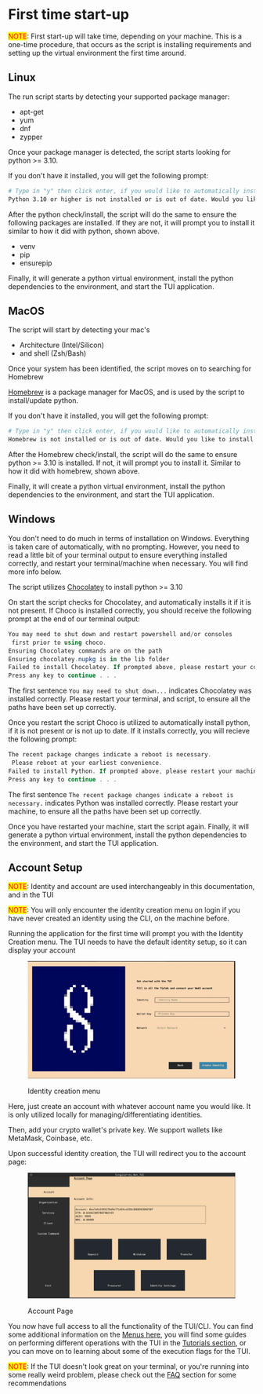 # First time start-up

<mark style="color:red;">NOTE</mark>: First start-up will take time, depending on your machine. This is a one-time procedure, that occurs as the script is installing requirements and setting up the virtual environment the first time around.

## Linux

The run script starts by detecting your supported package manager:

* apt-get
* yum
* dnf
* zypper&#x20;

Once your package manager is detected, the script starts looking for python >= 3.10.

If you don't have it installed, you will get the following prompt:

```bash
# Type in "y" then click enter, if you would like to automatically install python 3.11
Python 3.10 or higher is not installed or is out of date. Would you like to install it now? (y/n):
```

After the python check/install, the script will do the same to ensure the following packages are installed. If they are not, it will prompt you to install it similar to how it did with python, shown above.&#x20;

* venv
* pip
* ensurepip

Finally, it will generate a python virtual environment, install the python dependencies to the environment, and start the TUI application.&#x20;

## MacOS

The script will start by detecting your mac's

* Architecture (Intel/Silicon)
* and shell (Zsh/Bash)

Once your system has been identified,  the script moves on to searching for Homebrew

[Homebrew](https://brew.sh/) is a package manager for MacOS, and is used by the script to install/update python.&#x20;

If you don't have it installed, you will get the following prompt:

```bash
# Type in "y" then click enter, if you would like to automatically install Homebrew
Homebrew is not installed or is out of date. Would you like to install it now? (y/n):
```

After the Homebrew check/install, the script will do the same to ensure python >= 3.10 is installed. If not, it will prompt you to install it. Similar to how it did with homebrew, shown above. &#x20;

Finally, it will create a python virtual environment, install the python dependencies to the environment, and start the TUI application.

## Windows

You don't need to do much in terms of installation on Windows. Everything is taken care of automatically, with no prompting. However, you need to read a little bit of your terminal output to ensure everything installed correctly, and restart your terminal/machine when necessary. You will find more info below.&#x20;

The script utilizes [Chocolatey](https://chocolatey.org/) to install python >= 3.10

On start the script checks for Chocolatey, and automatically installs it if it is not present. If Choco is installed correctly, you should receive the following prompt at the end of our terminal output:

```powershell
You may need to shut down and restart powershell and/or consoles
 first prior to using choco.
Ensuring Chocolatey commands are on the path
Ensuring chocolatey.nupkg is in the lib folder
Failed to install Chocolatey. If prompted above, please restart your command prompt, then run the script again. Otherwise, please install it manually.
Press any key to continue . . .
```

The first sentence `You may need to shut down...` indicates Chocolatey was installed correctly. Please restart your terminal, and script, to ensure all the paths have been set up correctly.&#x20;

Once you restart the script Choco is utilized to automatically install python, if it is not present or is not up to date. If it installs correctly, you will recieve the following prompt:

```powershell
The recent package changes indicate a reboot is necessary.
 Please reboot at your earliest convenience.
Failed to install Python. If prompted above, please restart your machine, then run the script again. Otherwise, please install it manually.
Press any key to continue . . .
```

The first sentence `The recent package changes indicate a reboot is necessary.` indicates Python was installed correctly. Please restart your machine, to ensure all the paths have been set up correctly.&#x20;

Once you have restarted your machine, start the script again. Finally, it will generate a python virtual environment, install the python dependencies to the environment, and start the TUI application.

## Account Setup

<mark style="color:red;">NOTE</mark>: Identity and account are used interchangeably in this documentation, and in the TUI

<mark style="color:red;">NOTE</mark>: You will only encounter the identity creation menu on login if you have never created an identity using the CLI, on the machine before.&#x20;

Running the application for the first time will prompt you with the Identity Creation menu. The TUI needs to have the default identity setup, so it can display your account&#x20;

<figure><img src="../.gitbook/assets/TUI Identity create.png" alt=""><figcaption><p>Identity creation menu</p></figcaption></figure>

Here, just create an account with whatever account name you would like. It is only utilized locally for managing/differentiating identities.&#x20;

Then, add your crypto wallet's private key. We support wallets like MetaMask, Coinbase, etc.&#x20;

Upon successful identity creation, the TUI will redirect you to the account page:

<figure><img src="../.gitbook/assets/TUI Account Page.png" alt=""><figcaption><p>Account Page</p></figcaption></figure>

You now have full access to all the functionality of the TUI/CLI. You can find some additional information on the [Menus here](../menus/), you will find some guides on performing different operations with the TUI in the [Tutorials section](../tutorials/), or you can move on to learning about some of the execution flags for the TUI.&#x20;

<mark style="color:red;">NOTE</mark>: If the TUI doesn't look great on your terminal, or you're running into some really weird problem, please check out the [FAQ](../faq/) section for some recommendations&#x20;
